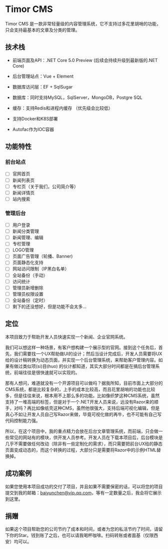 # Timor CMS

Timor CMS 是一款非常轻量级的内容管理系统，它不支持过多花里胡哨的功能，只会支持最基本的文章及分类的管理。

## 技术栈

- 前端页面及API：.NET Core  5.0 Preview (后续会持续升级到最新版的.NET Core)

- 后台管理站点：Vue + Element

- 数据库访问层：EF + SqlSugar

- 数据库：同时支持MySQL，SqlServer，MongoDB，Postgre SQL

- 缓存：支持Redis和进程内缓存 （优先级会比较低）

- 支持Docker和K8S部署

- Autofac作为IOC容器

  

## 功能特性

### 前台站点

- [ ] 官网首页
- [ ] 新闻列表页
- [ ] 专栏页（关于我们，公司简介等）
- [ ] 新闻详情页
- [ ] 站内搜索

### 管理后台

- [ ] 用户登录
- [ ] 新闻分类管理
- [ ] 新闻管理、编辑
- [ ] 专栏管理
- [ ] LOGO管理
- [ ] 页面广告管理（轮播、Banner)
- [ ] 页面静态化支持
- [ ] 网站访问限制（IP黑白名单）
- [ ] 全站备份（手动）
- [ ] 访问统计
- [ ] 管理员新增删除
- [ ] 管理员权限设置
- [ ] 全站备份（定时）
- [ ] 剩下的还没想好，但是功能不会太多...

## 定位

本项目致力于帮助开发人员快速实现一个新闻、企业官网系统。

我们可以想这样一种场景，有客户想构建一个展示型的官网。接到这个任务后，首先，我们需要找一个UX帮助做UI的设计；然后当设计完成后，开发人员需要将UX给的设计稿转换为动态页面，并实现一个后台管理系统，来帮助客户管理内容。如果有做过类似项(si)目(huo) 的伙计都知道，其实大部分时间都是在搞后台管理系统，前端往往是很快速就可以实现的。

那有人想问，难道就没有一个开源项目可以做吗？据我所知，目前市面上大部分的CMS系统，都是比较复杂的，上手的成本比较高，而且花里胡哨的功能也比较多，但是往往来说，根本用不上那么多的功能。比如像织梦这种CMS系统，虽然支持了一堆高端的标签，但是对于一个.NET开发人员来说，远没有Razor来的顺手，对吗？再比如像纸壳这种CMS，虽然他很强大，支持后端可视化编辑，但是真心不如让开发人员自己写Razor来做，毕竟可视化做的再牛，也不可能有自己写代码控制能力强。

所以，在这个项目中，我的重点精力会放在后台文章管理系统，而前端，只会做一些常见的网站有的模块，供开发人员参考。开发人员在下载本项目后，后台模块是几乎不需要做任何改动（除非有一些定制化的需求），而只需要把前台UX给的静态页面变成动态的，而这个转换的过程，大部分只是需要将Razor中的示例HTML替换掉。

## 成功案例

如果您使用本项目成功的交付了项目，并且如果不需要保密的话，可以将您的项目提交到我的邮箱：baiyunchen@vip.qq.com，等有一定数量之后，我会将它展示到这里。

## 捐赠

如果这个项目帮助您的公司节约了成本和时间，或者为您的私活节约了时间，请留下你的Star。钱到账了之后，也可以请我喝杯咖啡。扫码转账或者面基（仅限西安）均可以。

